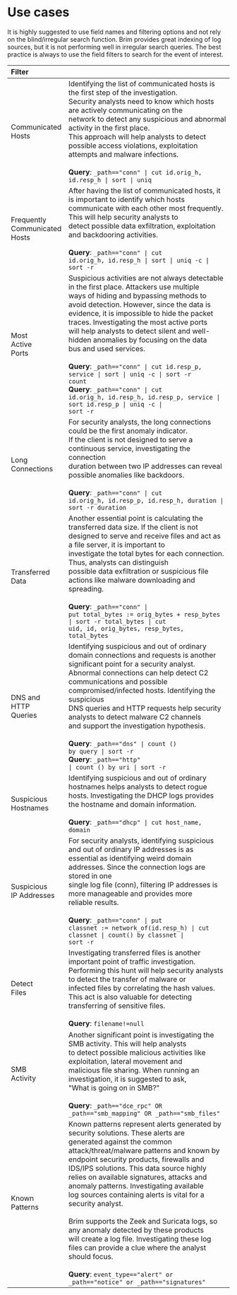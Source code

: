 # Use cases

It is highly suggested to use field names and filtering options and not rely on the blind/irregular search function. 
Brim provides great indexing of log sources, but it is not performing well in irregular search queries. The best 
practice is always to use the field filters to search for the event of interest.

| Filter                              |                                                                                                                                                                                                                                                                                                                                                                                                                                                                                                                                                                                                                                                                                                                          |
|:------------------------------------|--------------------------------------------------------------------------------------------------------------------------------------------------------------------------------------------------------------------------------------------------------------------------------------------------------------------------------------------------------------------------------------------------------------------------------------------------------------------------------------------------------------------------------------------------------------------------------------------------------------------------------------------------------------------------------------------------------------------------|
| Communicated<br>Hosts               | Identifying the list of communicated hosts is the first step of the investigation.<br>Security analysts need to know which hosts are actively communicating on the<br>network to detect any suspicious and abnormal activity in the first place.<br>This approach will help analysts to detect possible access violations, exploitation<br>attempts and malware infections.<br><br>**Query**: <code>_path=="conn" &#124; cut id.orig_h, id.resp_h &#124; sort &#124; uniq</code>                                                                                                                                                                                                                                         |
| Frequently<br>Communicated<br>Hosts | After having the list of communicated hosts, it is important to identify which hosts<br>communicate with each other most frequently. This will help security analysts to<br>detect possible data exfiltration, exploitation and backdooring activities.<br><br>**Query**: <code>_path=="conn" &#124; cut id.orig_h, id.resp_h &#124; sort &#124; uniq -c &#124; sort -r</code>                                                                                                                                                                                                                                                                                                                                           |
| Most<br>Active<br>Ports             | Suspicious activities are not always detectable in the first place. Attackers use multiple<br>ways of hiding and bypassing methods to avoid detection. However, since the data is<br>evidence, it is impossible to hide the packet traces. Investigating the most active ports<br>will help analysts to detect silent and well-hidden anomalies by focusing on the data<br>bus and used services.<br><br>**Query**: <code>_path=="conn" &#124; cut id.resp_p, service &#124; sort &#124; uniq -c &#124; sort -r count</code><br>**Query**: <code>_path=="conn" &#124; cut id.orig_h, id.resp_h, id.resp_p, service &#124; sort id.resp_p &#124; uniq -c &#124; sort -r</code>                                            |
| Long<br>Connections                 | For security analysts, the long connections could be the first anomaly indicator.<br>If the client is not designed to serve a continuous service, investigating the connection<br>duration between two IP addresses can reveal possible anomalies like backdoors.<br><br>**Query**: <code>_path=="conn" &#124; cut id.orig_h, id.resp_p, id.resp_h, duration &#124; sort -r duration</code>                                                                                                                                                                                                                                                                                                                              |
| Transferred<br>Data                 | Another essential point is calculating the transferred data size. If the client is not<br>designed to serve and receive files and act as a file server, it is important to<br>investigate the total bytes for each connection. Thus, analysts can distinguish<br>possible data exfiltration or suspicious file actions like malware downloading and<br>spreading.<br><br>**Query**: <code>_path=="conn" &#124; put total_bytes := orig_bytes + resp_bytes &#124; sort -r total_bytes &#124; cut uid, id, orig_bytes, resp_bytes, total_bytes</code>                                                                                                                                                                      |
| DNS and<br>HTTP<br>Queries          | Identifying suspicious and out of ordinary domain connections and requests is another<br>significant point for a security analyst. Abnormal connections can help detect C2<br>communications and possible compromised/infected hosts. Identifying the suspicious<br>DNS queries and HTTP requests help security analysts to detect malware C2 channels<br>and support the investigation hypothesis.<br><br>**Query**: <code>_path=="dns" &#124; count () by query &#124; sort -r</code><br>**Query**: <code>_path=="http" &#124; count () by uri &#124; sort -r</code>                                                                                                                                                   |
| Suspicious<br>Hostnames             | Identifying suspicious and out of ordinary hostnames helps analysts to detect rogue <br>hosts. Investigating the DHCP logs provides the hostname and domain information.<br><br>**Query**: <code>_path=="dhcp" &#124; cut host_name, domain</code>                                                                                                                                                                                                                                                                                                                                                                                                                                                                       |
| Suspicious<br>IP Addresses          | For security analysts, identifying suspicious and out of ordinary IP addresses is as<br>essential as identifying weird domain addresses. Since the connection logs are stored in one<br>single log file (conn), filtering IP addresses is more manageable and provides more<br>reliable results.<br><br>**Query**: <code>_path=="conn" &#124; put classnet := network_of(id.resp_h) &#124; cut classnet &#124; count() by classnet &#124; sort -r</code>                                                                                                                                                                                                                                                                 |
| Detect<br>Files                     | Investigating transferred files is another important point of traffic investigation.<br>Performing this hunt will help security analysts to detect the transfer of malware or<br>infected files by correlating the hash values. This act is also valuable for detecting<br>transferring of sensitive files.<br><br>**Query**: <code>filename!=null</code>                                                                                                                                                                                                                                                                                                                                                                |
| SMB<br>Activity                     | Another significant point is investigating the SMB activity. This will help analysts<br>to detect possible malicious activities like exploitation, lateral movement and<br>malicious file sharing. When running an investigation, it is suggested to ask,<br>"What is going on in SMB?"<br><br>**Query**: <code>_path=="dce_rpc" OR _path=="smb_mapping" OR _path=="smb_files"</code>                                                                                                                                                                                                                                                                                                                                    |
| Known<br>Patterns                   | Known patterns represent alerts generated by security solutions. These alerts are<br>generated against the common attack/threat/malware patterns and known by<br>endpoint security products, firewalls and IDS/IPS solutions. This data source highly<br>relies on available signatures, attacks and anomaly patterns. Investigating available<br>log sources containing alerts is vital for a security analyst.<br><br>Brim supports the Zeek and Suricata logs, so any anomaly detected by these products <br>will create a log file. Investigating these log files can provide a clue where the analyst<br>should focus.<br><br>**Query**: <code>event_type=="alert" or _path=="notice" or _path=="signatures"</code> |